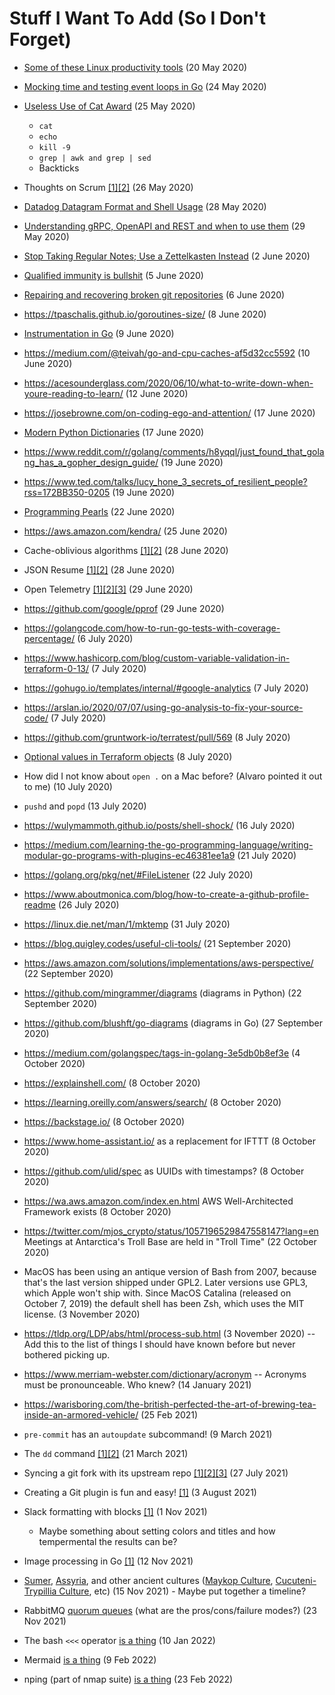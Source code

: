 # Stuff I Want To Add (So I Don't Forget)

* [Some of these Linux productivity tools](https://www.usenix.org/sites/default/files/conference/protected-files/lisa19_maheshwari.pdf) (20 May 2020)

* [Mocking time and testing event loops in Go](https://dmitryfrank.com/articles/mocking_time_in_go) (24 May 2020)
  
* [Useless Use of Cat Award](http://porkmail.org/era/unix/award.html) (25 May 2020)
  * `cat`
  * `echo`
  * `kill -9`
  * `grep | awk and grep | sed`
  * Backticks

* Thoughts on Scrum [[1]](https://softwareengineering.stackexchange.com/questions/410482/how-do-i-prevent-scrum-from-turning-great-developers-into-average-developers)[[2]](https://iism.org/article/agile-scrum-is-not-working-51) (26 May 2020)

* [Datadog Datagram Format and Shell Usage](https://docs.datadoghq.com/developers/dogstatsd/datagram_shell/?tab=metrics#send-metrics-and-events-using-dogstatsd-and-the-shell) (28 May 2020)

* [Understanding gRPC, OpenAPI and REST and when to use them](https://cloud.google.com/blog/products/api-management/understanding-grpc-openapi-and-rest-and-when-to-use-them) (29 May 2020)

* [Stop Taking Regular Notes; Use a Zettelkasten Instead](https://eugeneyan.com/2020/04/05/note-taking-zettelkasten/) (2 June 2020)

* [Qualified immunity is bullshit](https://theappeal.org/qualified-immunity-explained/) (5 June 2020)

* [Repairing and recovering broken git repositories](https://git.seveas.net/repairing-and-recovering-broken-git-repositories.html) (6 June 2020)

* https://tpaschalis.github.io/goroutines-size/ (8 June 2020)

* [Instrumentation in Go](https://gbws.io/articles/instrumentation-in-go/) (9 June 2020)

* https://medium.com/@teivah/go-and-cpu-caches-af5d32cc5592 (10 June 2020)

* https://acesounderglass.com/2020/06/10/what-to-write-down-when-youre-reading-to-learn/ (12 June 2020)

* https://josebrowne.com/on-coding-ego-and-attention/ (17 June 2020)

* [Modern Python Dictionaries](hgttps://www.youtube.com/watch?v=npw4s1QTmPg) (17 June 2020)

* https://www.reddit.com/r/golang/comments/h8yqql/just_found_that_golang_has_a_gopher_design_guide/ (19 June 2020)

* https://www.ted.com/talks/lucy_hone_3_secrets_of_resilient_people?rss=172BB350-0205 (19 June 2020)

* [Programming Pearls](http://www.bowdoin.edu/~ltoma/teaching/cs340/spring05/coursestuff/Bentley_BumperSticker.pdf) (22 June 2020)

* https://aws.amazon.com/kendra/ (25 June 2020)

* Cache-oblivious algorithms [[1]](https://en.m.wikipedia.org/wiki/Cache-oblivious_algorithm)[[2]](https://jiahai-feng.github.io/posts/cache-oblivious-algorithms/) (28 June 2020)

* JSON Resume [[1]](https://jsonresume.org)[[2]](https://github.com/jsonresume) (28 June 2020)

* Open Telemetry [[1]](https://opentelemetry.io/)[[2]](https://github.com/open-telemetry/opentelemetry-go/blob/master/README.md)[[3]](https://docs.google.com/presentation/d/1nVhLIyqn_SiDo78jFHxnMdxYlnT0b7tYOHz3Pu4gzVQ/edit?usp=sharing) (29 June 2020)

* https://github.com/google/pprof (29 June 2020)

* https://golangcode.com/how-to-run-go-tests-with-coverage-percentage/ (6 July 2020)

* https://www.hashicorp.com/blog/custom-variable-validation-in-terraform-0-13/ (7 July 2020)

* https://gohugo.io/templates/internal/#google-analytics (7 July 2020)

* https://arslan.io/2020/07/07/using-go-analysis-to-fix-your-source-code/ (7 July 2020)

* https://github.com/gruntwork-io/terratest/pull/569 (8 July 2020)

* [Optional values in Terraform objects](https://www.terraform.io/docs/configuration/attr-as-blocks.html#arbitrary-expressions-with-argument-syntax) (8 July 2020)

* How did I not know about `open .` on a Mac before? (Alvaro pointed it out to me) (10 July 2020)

* `pushd` and `popd` (13 July 2020)

* https://wulymammoth.github.io/posts/shell-shock/ (16 July 2020)

* https://medium.com/learning-the-go-programming-language/writing-modular-go-programs-with-plugins-ec46381ee1a9 (21 July 2020)

* https://golang.org/pkg/net/#FileListener (22 July 2020)

* https://www.aboutmonica.com/blog/how-to-create-a-github-profile-readme (26 July 2020)

* https://linux.die.net/man/1/mktemp (31 July 2020)

* https://blog.quigley.codes/useful-cli-tools/ (21 September 2020)

* https://aws.amazon.com/solutions/implementations/aws-perspective/ (22 September 2020)

* https://github.com/mingrammer/diagrams (diagrams in Python) (22 September 2020)

* https://github.com/blushft/go-diagrams (diagrams in Go) (27 September 2020)

* https://medium.com/golangspec/tags-in-golang-3e5db0b8ef3e (4 October 2020)

* https://explainshell.com/ (8 October 2020)

* https://learning.oreilly.com/answers/search/ (8 October 2020)

* https://backstage.io/ (8 October 2020)

* https://www.home-assistant.io/ as a replacement for IFTTT (8 October 2020)

* https://github.com/ulid/spec as UUIDs with timestamps? (8 October 2020)

* https://wa.aws.amazon.com/index.en.html AWS Well-Architected Framework exists (8 October 2020)

* https://twitter.com/mjos_crypto/status/1057196529847558147?lang=en Meetings at Antarctica's Troll Base are held in "Troll Time" (22 October 2020)

* MacOS has been using an antique version of Bash from 2007, because that's the last version shipped under GPL2. Later versions use GPL3, which Apple won't ship with. Since MacOS Catalina (released on October 7, 2019) the default shell has been Zsh, which uses the MIT license. (3 November 2020)

* https://tldp.org/LDP/abs/html/process-sub.html (3 November 2020) -- Add this to the list of things I should have known before but never bothered picking up.

* https://www.merriam-webster.com/dictionary/acronym -- Acronyms must be pronounceable. Who knew? (14 January 2021)

* https://warisboring.com/the-british-perfected-the-art-of-brewing-tea-inside-an-armored-vehicle/ (25 Feb 2021)

* `pre-commit` has an `autoupdate` subcommand! (9 March 2021)

* The `dd` command [[1]](https://linuxconfig.org/how-dd-command-works-in-linux-with-examples)[[2]](https://youtu.be/UeAKTjx_eKA) (21 March 2021)

* Syncing a git fork with its upstream repo [[1]](https://docs.github.com/en/github/collaborating-with-pull-requests/working-with-forks/syncing-a-fork)[[2]](https://raw.githubusercontent.com/github/docs/main/content/github/collaborating-with-pull-requests/working-with-forks/syncing-a-fork.md)[[3]](https://gist.github.com/clockworksoul/1029ce118194d8662d4e8b7d21652f00) (27 July 2021)

* Creating a Git plugin is fun and easy! [[1]](https://gist.github.com/clockworksoul/1029ce118194d8662d4e8b7d21652f00) (3 August 2021)

* Slack formatting with blocks [[1]](https://api.slack.com/block-kit) (1 Nov 2021)
  * Maybe something about setting colors and titles and how tempermental the results can be?
 
* Image processing in Go [[1]](https://golangdocs.com/golang-image-processing) (12 Nov 2021)

* [Sumer](https://en.wikipedia.org/wiki/Sumer), [Assyria](https://en.wikipedia.org/wiki/Assyria), and other ancient cultures ([Maykop Culture](https://en.wikipedia.org/wiki/Maykop_culture), [Cucuteni-Trypillia Culture](https://en.wikipedia.org/wiki/Cucuteni%E2%80%93Trypillia_culture), etc) (15 Nov 2021) - Maybe put together a timeline?

* RabbitMQ [quorum queues](https://www.rabbitmq.com/quorum-queues.html) (what are the pros/cons/failure modes?) (23 Nov 2021)

* The bash `<<<` operator [is a thing](https://www.gnu.org/software/bash/manual/html_node/Redirections.html) (10 Jan 2022)

* Mermaid [is a thing](https://mermaid-js.github.io/ ) (9 Feb 2022)

* nping (part of nmap suite) [is a thing](https://nmap.org/nping/) (23 Feb 2022)
